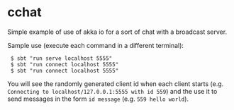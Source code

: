cchat
=====

Simple example of use of akka io for a sort of chat with a broadcast server.

Sample use (execute each command in a different terminal):

     $ sbt "run serve localhost 5555"
     $ sbt "run connect localhost 5555"
     $ sbt "run connect localhost 5555"
   
You will see the randomly generated client id when each client starts 
(e.g. `Connecting to localhost/127.0.0.1:5555 with id 559`) and the use it to
send messages in the form `id message` (e.g. `559 hello world`).
